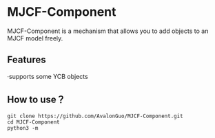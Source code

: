 # MJCF-Component
MJCF-Component is a mechanism that allows you to add objects to an MJCF model freely.
## Features
·supports some YCB objects
## How to use？
```
git clone https://github.com/AvalonGuo/MJCF-Component.git
cd MJCF-Component
python3 -m 
```
